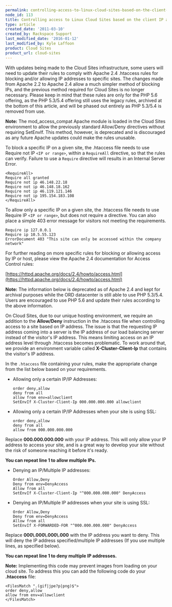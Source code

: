 ```yaml
---
permalink: controlling-access-to-linux-cloud-sites-based-on-the-client-ip-address/
node_id: 113
title: Controlling access to Linux Cloud Sites based on the client IP address
type: article
created_date: '2011-03-10'
created_by: Rackspace Support
last_modified_date: '2016-01-12'
last_modified_by: Kyle Laffoon
product: Cloud Sites
product_url: cloud-sites
---
```


With updates being made to the Cloud Sites infrastructure, some users
will need to update their rules to comply with Apache 2.4 .htaccess
rules for blocking and/or allowing IP addresses to specific sites. The
changes made from Apache 2.2 to Apache 2.4 allow a much simpler method
of blocking IPs, and the previous method required for Cloud Sites is no
longer necessary. Please keep in mind that these rules are only for the
PHP 5.6 offering, as the PHP 5.3/5.4 offering still uses the legacy
rules, archived at the bottom of this article, and will be phased out
entirely as PHP 5.3/5.4 is removed from use.

**Note:** The mod_access_compat Apache module is loaded in the Cloud Sites
environment to allow the previously standard Allow/Deny directives
without requiring SetEnvIf. This method, however, is deprecated and is
discouraged as any future Apache updates could make the rules
unusable.

To block a specific IP on a given site, the .htaccess file needs to use
Require not IP `<IP or range>`, within a `RequireAll` directive, so
that the rules can verify. Failure to use a `Require` directive will
results in an Internal Server Error.

    <RequireAll>
    Require all granted
    Require not ip 46.148.22.18
    Require not ip 46.148.18.162
    Require not ip 46.119.121.146
    Require not ip 195.154.183.108
    </RequireAll>

To allow only a specific IP on a given site, the .htaccess file needs to
use Require IP `<IP or range>`, but does not require a directive.
You can also place a simple 403 error message for visitors not meeting
the requirements.

    Require ip 127.0.0.1
    Require ip 10.5.55.123
    ErrorDocument 403 "This site can only be accessed within the company network"

For further reading on more specific rules for blocking or allowing
access by IP or host, please view the Apache 2.4 documentation for
Access Control rules:

[https://httpd.apache.org/docs/2.4/howto/access.html](https://httpd.apache.org/docs/2.4/howto/access.html)

**Note:** The information below is deprecated as of Apache 2.4 and kept for archival purposes while the ORD datacenter is still able to use PHP 5.3/5.4. Users are encouraged to use PHP 5.6 and update their rules according to the above information.

On Cloud Sites, due to our unique hosting environment, we require an
addition to the **Allow/Deny** instruction in the .htaccess file when
controlling access to a site based on IP address. The issue is that the
requesting IP address coming into a server is the IP address of our load
balancing server instead of the visitor's IP address. This means
limiting access on an IP address level through .htaccess becomes
problematic. To work around that, we provide an environment variable
called **X-Cluster-Client-Ip** that contains the visitor's IP address.

In the `.htaccess` file containing your rules, make the appropriate change
from the list below based on your requirements.

-  Allowing only a certain IP/IP Addresses:

       order deny,allow
       deny from all
       allow from env=allowclient
       SetEnvIf X-Cluster-Client-Ip 000.000.000.000 allowclient

-  Allowing only a certain IP/IP Addresses when your site is using SSL:

       order deny,allow
       deny from all
       allow from 000.000.000.000

  Replace **000.000.000.000** with your IP address. This will only allow
your IP address to access your site, and is a great way to develop your
site without the risk of someone reaching it before it's ready.

  **You can repeat line 1 to allow multiple IPs.**

-  Denying an IP/Multiple IP addresses:

       Order Allow,Deny
       Deny from env=DenyAccess
       Allow from all
       SetEnvIf X-Cluster-Client-Ip "^000.000.000.000" DenyAccess

-  Denying an IP/Multiple IP addresses when your site is using SSL:

       Order Allow,Deny
       Deny from env=DenyAccess
       Allow from all
       SetEnvIf X-FORWARDED-FOR "^000.000.000.000" DenyAccess

  Replace **000\\.000\\.000\\.000** with the IP address you want to deny. This will deny the IP address specified/multiple IP addresses (If you use multiple lines, as specified below).

  **You can repeat line 1 to deny multiple IP addresses.**

**Note:** Implementing this code may prevent images from
loading on your cloud site. To address this you can add the following
code do your **.htaccess** file:

    <FilesMatch ".(gif|jpe?p|png)$">
    order deny,allow
    allow from env=allowclient
    </FilesMatch>
